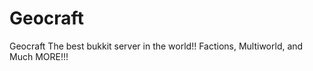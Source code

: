 Geocraft
========

Geocraft
The best bukkit server in the world!! Factions, Multiworld, and Much MORE!!!